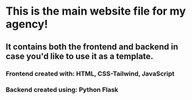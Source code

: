 # This is the main website file for my agency!
## It contains both the frontend and backend in case you'd like to use it as a template.

### Frontend created with: HTML, CSS-Tailwind, JavaScript
### Backend created using: Python Flask

